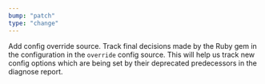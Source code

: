 ```yaml
---
bump: "patch"
type: "change"
---
```


Add config override source. Track final decisions made by the Ruby gem in the configuration in the `override` config source. This will help us track new config options which are being set by their deprecated predecessors in the diagnose report.
